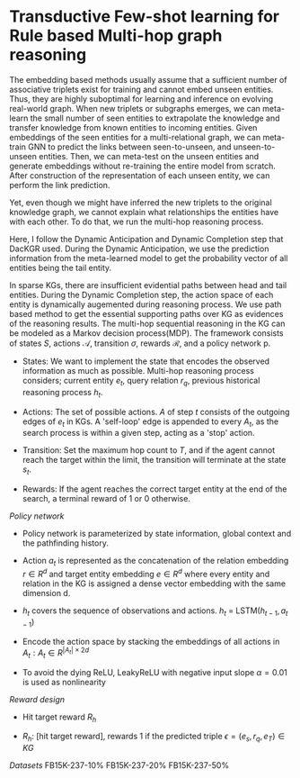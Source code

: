 # Transductive Few-shot learning for Rule based Multi-hop graph reasoning

The embedding based methods usually assume that a sufficient number of associative triplets exist for training and cannot embed unseen entities. Thus, they are highly suboptimal for learning and inference on evolving real-world graph. When new triplets or subgraphs emerges, we can meta-learn the small number of seen entities to extrapolate the knowledge and transfer knowledge from known entities to incoming entities. Given embeddings of the seen entities for a multi-relational graph, we can meta-train GNN to predict the links between seen-to-unseen, and unseen-to-unseen entities. Then, we can meta-test on the unseen entities and generate embeddings without re-training the entire model from scratch. After construction of the representation of each unseen entity, we can perform the link prediction.

Yet, even though we might have inferred the new triplets to the original knowledge graph, we cannot explain what relationships the entities have with each other. To do that, we run the multi-hop reasoning process.

Here, I follow the Dynamic Anticipation and Dynamic Completion step that DacKGR used. During the Dynamic Anticipation, we use the prediction information from the meta-learned model to get the probability vector of all entities being the tail entity. 

In sparse KGs, there are insufficient evidential paths between head and tail entities. During the Dynamic Completion step, the action space of each entity is dynamically augemented during reasoning process. We use path based method to get the essential supporting paths over KG as evidences of the reasoning results. The multi-hop sequential reasoning in the KG can be modeled as a Markov decision process(MDP). The framework consists of states $S$, actions $\mathcal A$, transition $\sigma$, rewards $\mathcal R$, and a policy network p.

- States: We want to implement the state that encodes the observed information as much as possible. Multi-hop reasoning process considers; current entity $e_t$, query relation $r_q$, previous historical reasoning process $h_t$.

- Actions: The set of possible actions. $A$ of step $t$ consists of the outgoing edges of $e_t$ in KGs. A 'self-loop' edge is appended to every $A_t$, as the search process is within a given step, acting as a 'stop' action.

- Transition: Set the maximum hop count to $T$, and if the agent cannot reach the target within the limit, the transition will terminate at the state $s_t$.

- Rewards: If the agent reaches the correct target entity at the end of the search, a terminal reward of 1 or 0 otherwise.

*Policy network*
- Policy network is parameterized by state information, global context and the pathfinding history. 

- Action $a_t$ is represented as the concatenation of the relation embedding $r \in {R^d}$  and target entity embedding $e \in {R^d}$ where every entity and relation in the KG is assigned a dense vector embedding with the same dimension d. 

- $h_t$ covers the sequence of observations and actions. $h_t$ = LSTM($h_{t-1}, a_{t-1}$)

- Encode the action space by stacking the embeddings of all actions in $A_t: A_t \in {R^{|A_t|\times2d}}$

- To avoid the dying ReLU, LeakyReLU with negative input slope $\alpha = 0.01$ is used as nonlinearity

*Reward design*
- Hit target reward $R_h$

- $R_h$: [hit target reward], rewards 1 if the predicted triple $\epsilon = (e_s, r_q, e_T) \in KG$

*Datasets*
FB15K-237-10%
FB15K-237-20%
FB15K-237-50%
